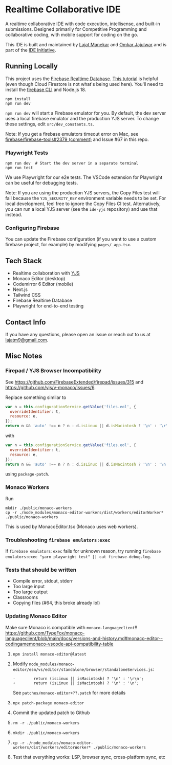 # Realtime Collaborative IDE

A realtime collaborative IDE with code execution, intellisense, and built-in submissions. Designed primarily for Competitive Programming and collaborative coding, with mobile support for coding on the go.

This IDE is built and maintained by [Lajat Manekar](https://github.com/Lazeeez) and [Omkar Jajulwar](https://github.com/AnAi05/) and is part of the [IDE Initiative](https://ideinnit.tech/).

## Running Locally

This project uses the [Firebase Realtime Database](https://firebase.google.com/docs/database). [This tutorial](https://firebase.google.com/codelabs/firestore-web) is helpful (even though Cloud Firestore is not what's being used here). You'll need to install the [firebase CLI](https://firebase.google.com/docs/cli#install_the_firebase_cli) and Node.js 18.

```
npm install
npm run dev
```

`npm run dev` will start a Firebase emulator for you. By default, the dev server uses a local firebase emulator and the production YJS server. To change these settings, edit `src/dev_constants.ts`.

Note: If you get a firebase emulators timeout error on Mac, see [firebase/firebase-tools#2379 (comment)](https://github.com/firebase/firebase-tools/issues/2379#issuecomment-951884721) and Issue #67 in this repo.

### Playwright Tests

```
npm run dev  # Start the dev server in a separate terminal
npm run test
```

We use Playwright for our e2e tests. The VSCode extension for Playwright can be useful for debugging tests.

Note: If you are using the production YJS servers, the Copy Files test will fail because the `YJS_SECURITY_KEY` environment variable needs to be set. For local development, feel free to ignore the Copy Files CI test. Alternatively, you can run a local YJS server (see the `ide-yjs` repository) and use that instead.

### Configuring Firebase

You can update the Firebase configuration (if you want to use a custom firebase project, for example) by modifying `pages/_app.tsx`.

## Tech Stack

- Realtime collaboration with [YJS](https://github.com/yjs/yjs)
- Monaco Editor (desktop)
- Codemirror 6 Editor (mobile)
- Next.js
- Tailwind CSS
- Firebase Realtime Database
- Playwright for end-to-end testing

## Contact Info

If you have any questions, please open an issue or reach out to us at lajatm9@gmail.com.

## Misc Notes

### Firepad / YJS Browser Incompatibility

See https://github.com/FirebaseExtended/firepad/issues/315 and https://github.com/yjs/y-monaco/issues/6.

Replace something similar to

```javascript
var n = this.configurationService.getValue('files.eol', {
  overrideIdentifier: t,
  resource: e,
});
return n && 'auto' !== n ? n : d.isLinux || d.isMacintosh ? '\n' : '\r\n';
```

with

```javascript
var n = this.configurationService.getValue('files.eol', {
  overrideIdentifier: t,
  resource: e,
});
return n && 'auto' !== n ? n : d.isLinux || d.isMacintosh ? '\n' : '\n';
```

using `package-patch`.

### Monaco Workers

Run

```
mkdir ./public/monaco-workers
cp -r ./node_modules/monaco-editor-workers/dist/workers/editorWorker* ./public/monaco-workers
```

This is used by MonacoEditor.tsx (Monaco uses web workers).

### Troubleshooting `firebase emulators:exec`

If `firebase emulators:exec` fails for unknown reason, try running `firebase emulators:exec "yarn playwright test" || cat firebase-debug.log`.

### Tests that should be written

- Compile error, stdout, stderr
- Too large input
- Too large output
- Classrooms
- Copying files (#64, this broke already lol)

### Updating Monaco Editor

Make sure Monaco is compatible with `monaco-languageclient`!! https://github.com/TypeFox/monaco-languageclient/blob/main/docs/versions-and-history.md#monaco-editor--codingamemonaco-vscode-api-compatibility-table

1. `npm install monaco-editor@latest`
2. Modify `node_modules/monaco-editor/esm/vs/editor/standalone/browser/standaloneServices.js`:

   ```
   -        return (isLinux || isMacintosh) ? '\n' : '\r\n';
   +        return (isLinux || isMacintosh) ? '\n' : '\n';
   ```

   See `patches/monaco-editor+??.patch` for more details

3. `npx patch-package monaco-editor`
4. Commit the updated patch to Github
5. `rm -r ./public/monaco-workers`
6. `mkdir ./public/monaco-workers`
7. `cp -r ./node_modules/monaco-editor-workers/dist/workers/editorWorker* ./public/monaco-workers`
8. Test that everything works: LSP, browser sync, cross-platform sync, etc
